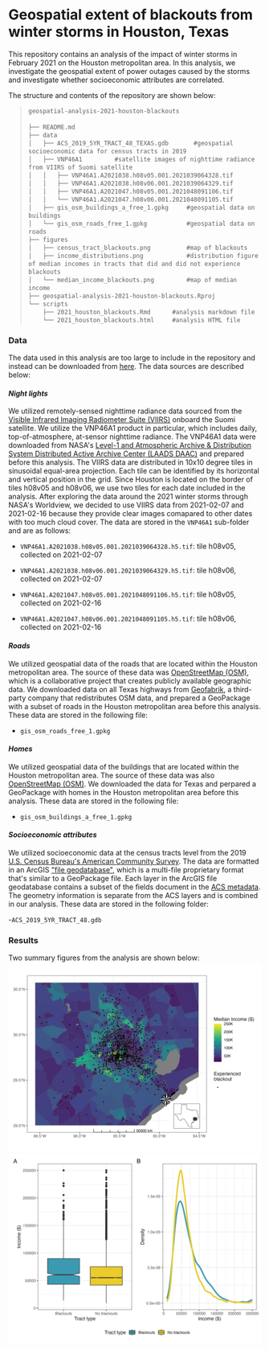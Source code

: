 # Geospatial extent of blackouts from winter storms in Houston, Texas

This repository contains an analysis of the impact of winter storms in February 2021 on the Houston metropolitan area. In this analysis, we investigate the geospatial extent of power outages caused by the storms and investigate whether socioeconomic attributes are correlated.

The structure and contents of the repository are shown below:

> ```         
> geospatial-analysis-2021-houston-blackouts
>
> ├── README.md
> ├── data
> │   ├── ACS_2019_5YR_TRACT_48_TEXAS.gdb       #geospatial socioeconomic data for census tracts in 2019
> │   ├── VNP46A1         #satellite images of nighttime radiance from VIIRS of Suomi satellite 
> │   │   ├── VNP46A1.A2021038.h08v05.001.2021039064328.tif       
> │   │   ├── VNP46A1.A2021038.h08v06.001.2021039064329.tif
> │   │   ├── VNP46A1.A2021047.h08v05.001.2021048091106.tif
> │   │   └── VNP46A1.A2021047.h08v06.001.2021048091105.tif
> │   ├── gis_osm_buildings_a_free_1.gpkg     #geospatial data on buildings 
> │   └── gis_osm_roads_free_1.gpkg           #geospatial data on roads 
> ├── figures
> │   ├── census_tract_blackouts.png          #map of blackouts
> │   ├── income_distributions.png            #distribution figure of median incomes in tracts that did and did not experience blackouts
> │   └── median_income_blackouts.png         #map of median income
> ├── geospatial-analysis-2021-houston-blackouts.Rproj
> └── scripts
>     ├── 2021_houston_blackouts.Rmd      #analysis markdown file
>     └── 2021_houston_blackouts.html     #analysis HTML file
> ```

### Data

The data used in this analysis are too large to include in the repository and instead can be downloaded from [here](https://drive.google.com/file/d/1bTk62xwOzBqWmmT791SbYbHxnCdjmBtw/view?usp=sharing). The data sources are described below:

#### *Night lights*

We utilized remotely-sensed nighttime radiance data sourced from the [Visible Infrared Imaging Radiometer Suite (VIIRS)](https://en.wikipedia.org/wiki/Visible_Infrared_Imaging_Radiometer_Suite) onboard the Suomi satellite. We utilize the VNP46A1 product in particular, which includes daily, top-of-atmosphere, at-sensor nighttime radiance. The VNP46A1 data were downloaded from NASA's [Level-1 and Atmospheric Archive & Distribution System Distributed Active Archive Center (LAADS DAAC)](https://ladsweb.modaps.eosdis.nasa.gov/) and prepared before this analysis. The VIIRS data are distributed in 10x10 degree tiles in sinusoidal equal-area projection. Each tile can be identified by its horizontal and vertical position in the grid. Since Houston is located on the border of tiles h08v05 and h08v06, we use two tiles for each date included in the analysis. After exploring the data around the 2021 winter storms through NASA's Worldview, we decided to use VIIRS data from 2021-02-07 and 2021-02-16 because they provide clear images comapared to other dates with too much cloud cover. The data are stored in the `VNP46A1` sub-folder and are as follows:

-   `VNP46A1.A2021038.h08v05.001.2021039064328.h5.tif`: tile h08v05, collected on 2021-02-07

-   `VNP46A1.A2021038.h08v06.001.2021039064329.h5.tif`: tile h08v06, collected on 2021-02-07

-   `VNP46A1.A2021047.h08v05.001.2021048091106.h5.tif`: tile h08v05, collected on 2021-02-16

-   `VNP46A1.A2021047.h08v06.001.2021048091105.h5.tif`: tile h08v06, collected on 2021-02-16

#### *Roads*

We utilized geospatial data of the roads that are located within the Houston metropolitan area. The source of these data was [OpenStreetMap (OSM)](https://planet.openstreetmap.org/), which is a collaborative project that creates publicly available geographic data. We downloaded data on all Texas highways from [Geofabrik](https://download.geofabrik.de/), a third-party company that redistributes OSM data, and prepared a GeoPackage with a subset of roads in the Houston metropolitan area before this analysis. These data are stored in the following file:

-   `gis_osm_roads_free_1.gpkg`

#### *Homes*

We utilized geospatial data of the buildings that are located within the Houston metropolitan area. The source of these data was also [OpenStreetMap (OSM)](https://planet.openstreetmap.org/). We downloaded the data for Texas and perpared a GeoPackage with homes in the Houston metropolitan area before this analysis. These data are stored in the following file:

-   `gis_osm_buildings_a_free_1.gpkg`

#### *Socioeconomic attributes*

We utilized socioeconomic data at the census tracts level from the 2019 [U.S. Census Bureau's American Community Survey](https://www.census.gov/programs-surveys/acs). The data are formatted in an ArcGIS ["file geodatabase"](https://desktop.arcgis.com/en/arcmap/latest/manage-data/administer-file-gdbs/file-geodatabases.htm), which is a multi-file proprietary format that's similar to a GeoPackage file. Each layer in the ArcGIS file geodatabase contains a subset of the fields document in the [ACS metadata](https://www2.census.gov/geo/docs/maps-data/data/tiger/prejoined/ACSMetadata2011.txt). The geometry information is separate from the ACS layers and is combined in our analysis. These data are stored in the following folder:

\-`ACS_2019_5YR_TRACT_48.gdb`

### Results

Two summary figures from the analysis are shown below: ![Alt Text](https://github.com/kristinart/geospatial-analysis-2021-houston-blackouts/blob/main/figures/median_income_blackouts.png) ![Alt Text](https://github.com/kristinart/geospatial-analysis-2021-houston-blackouts/blob/main/figures/income_distributions.png)
